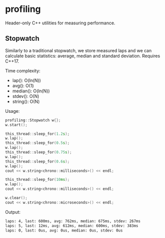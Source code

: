# profiling
Header-only C++ utilities for measuring performance.

## Stopwatch

Similarly to a traditional stopwatch, we store measured laps and we can calculate basic statistics: average, median and standard deviation. Requires  C++17. 

Time complexity: 

- lap(): O(ln(N))
- avg(): O(1)
- median(): O(ln(N))
- stdev(): O(N)
- string(): O(N)

Usage:

``` C++
profiling::Stopwatch w{};
w.start();

this_thread::sleep_for(1.2s);
w.lap();
this_thread::sleep_for(0.5s);
w.lap();
this_thread::sleep_for(0.75s);
w.lap();
this_thread::sleep_for(0.6s);
w.lap();
cout << w.string<chrono::milliseconds>() << endl;

this_thread::sleep_for(10ms);
w.lap();
cout << w.string<chrono::milliseconds>() << endl;

w.clear();
cout << w.string<chrono::microseconds>() << endl;
```

Output:

``` bash
laps: 4, last: 600ms, avg: 762ms, median: 675ms, stdev: 267ms
laps: 5, last: 12ms, avg: 612ms, median: 600ms, stdev: 383ms
laps: 0, last: 0us, avg: 0us, median: 0us, stdev: 0us
```
